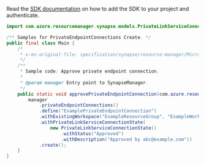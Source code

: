 Read the [SDK documentation](https://github.com/Azure/azure-sdk-for-java/blob/azure-resourcemanager-synapse_1.0.0-beta.5/sdk/synapse/azure-resourcemanager-synapse/README.md) on how to add the SDK to your project and authenticate.

```java
import com.azure.resourcemanager.synapse.models.PrivateLinkServiceConnectionState;

/** Samples for PrivateEndpointConnections Create. */
public final class Main {
    /*
     * x-ms-original-file: specification/synapse/resource-manager/Microsoft.Synapse/stable/2021-06-01/examples/ApprovePrivateEndpointConnection.json
     */
    /**
     * Sample code: Approve private endpoint connection.
     *
     * @param manager Entry point to SynapseManager.
     */
    public static void approvePrivateEndpointConnection(com.azure.resourcemanager.synapse.SynapseManager manager) {
        manager
            .privateEndpointConnections()
            .define("ExamplePrivateEndpointConnection")
            .withExistingWorkspace("ExampleResourceGroup", "ExampleWorkspace")
            .withPrivateLinkServiceConnectionState(
                new PrivateLinkServiceConnectionState()
                    .withStatus("Approved")
                    .withDescription("Approved by abc@example.com"))
            .create();
    }
}
```
